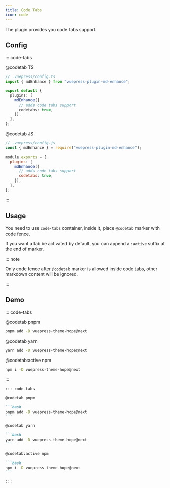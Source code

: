 ```yaml
---
title: Code Tabs
icon: code
---
```


The plugin provides you code tabs support.

<!-- more -->

## Config

::: code-tabs

@codetab TS

```ts {8}
// .vuepress/config.ts
import { mdEnhance } from "vuepress-plugin-md-enhance";

export default {
  plugins: [
    mdEnhance({
      // adds code tabs support
      codetabs: true,
    }),
  ],
};
```

@codetab JS

```js {8}
// .vuepress/config.js
const { mdEnhance } = require("vuepress-plugin-md-enhance");

module.exports = {
  plugins: [
    mdEnhance({
      // adds code tabs support
      codetabs: true,
    }),
  ],
};
```

:::

## Usage

You need to use `code-tabs` container, inside it, place `@codetab` marker with code fence.

If you want a tab be activated by default, you can append a `:active` suffix at the end of marker.

::: note

Only code fence after `@codetab` marker is allowed inside code tabs, other markdown content will be ignored.

:::

## Demo

::: code-tabs

@codetab pnpm

```bash
pnpm add -D vuepress-theme-hope@next
```

@codetab yarn

```bash
yarn add -D vuepress-theme-hope@next
```

@codetab:active npm

```bash
npm i -D vuepress-theme-hope@next
```

:::

````md
::: code-tabs

@codetab pnpm

```bash
pnpm add -D vuepress-theme-hope@next
```

@codetab yarn

```bash
yarn add -D vuepress-theme-hope@next
```

@codetab:active npm

```bash
npm i -D vuepress-theme-hope@next
```

:::
````
